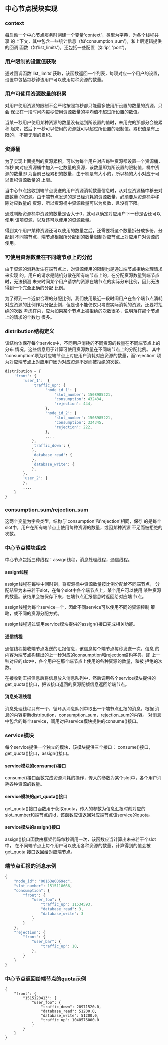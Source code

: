 ## 中心节点模块实现

### context

每启动一个中心节点服务时创建一个变量'context'，类型为字典，为各个线程共享
的上下文，其中包含一些统计信息（如'consumption_sum')，和上层逻辑提供的回调
函数（如'list_limits')，还包括一些配置（如'ip', 'port')。

### 用户限制的设置值获取

通过回调函数'list_limits'获取，该函数返回一个列表，每项对应一个用户的设置，
设置中包括每秒钟该用户可以使用每种资源的数量。

### 用户可使用资源数量的积累

对用户使用资源的限制不会严格按照每秒都只能最多使用所设置的数量的资源，只会
保证在一段时间内每秒使用资源数量的平均值不超过所设置的数值。

当某一秒用户使用某种资源的数量没有达到所设置的值时，未用完的那部分会被累积
起来，然后下一秒可以使用的资源就可以超过所设置的限制值。累积值是有上限的，
不能无限的累积。

### 资源桶

为了实现上面提到的资源累积，可以为每个用户对应每种资源都设置一个资源桶，每秒
向对应资源桶中加入一定数量的资源，该数量即为所设置的限制值，桶中资源的数量即
为当前已经累积的数量，由于桶是有大小的，所以桶的大小对应于可以累积资源数量的
上限。

当中心节点接收到端节点发送的用户资源消耗数量信息时，从对应资源桶中移去对应数量
的资源。由于端节点发送的是已经消耗的资源数量，必须要从资源桶中移除对应数量的
资源，所以资源桶中资源数量可以为负数，且没有下限。

通过判断资源桶中资源的数量是否大于0，就可以确定对应用户下一秒是否还可以使用
该项资源，以及还可以使用的资源数量。

得到某个用户某种资源还可以使用的数量之后，还需要将这个数量拆分成多份，分配到
不同端节点，端节点根据所分配到的数量限制对应节点上对应用户对资源的使用。

### 可使用资源数量在不同端节点上的分配

由于资源的消耗发生在端节点上，对资源使用的限制也是通过端节点拒绝处理请求来实现
的。用户的请求是随机分散在所有端节点上的，在分配资源数量到端节点时，无法预测
未来时间某个用户请求的资源在端节点的实际分布比例，因此无法得到一个完全正确的分配
比例。

为了得到一个近似合理的分配比例，我们使用最近一段时间用户在各个端节点消耗
对应资源的比例作为分配比例，但是也不能仅仅只考虑实际消耗的资源，还要将拒绝的次数
考虑在内，应为如果某个节点上被拒绝的次数很多，说明落在那个节点上的请求的个数也
很多。

### distribution结构定义

该结构体保存每个service中，不同用户消耗的不同资源的数量在不同端节点上的分布
情况。这些信息用于计算可使用资源数量在不同端节点上的分配比例。 其中
'consumption'项为对应端节点上对应用户消耗对应资源的数量，而'rejection'
项为对应端节点上对应用户因为对应资源不足而被拒绝的次数。

``` python
distribution = {
    'front': {
        'user_1':  {
            'traffic_up': {
                  'node_id_1': {
                      'slot_number': 1508985221,
                      'consumption': 432434,
                      'rejection': 444,
                  },
                  'node_id_2': {
                      'slot_number': 1508985221,
                      'consumption': 334345,
                      'rejection': 222,
                  },
                  ....
            },
            'traffic_down': {
            },
            'database_read': {
            },
            'database_write': {
            },
        },
        'user_2': {
        },
        ....
    }
}
```

### consumption_sum/rejection_sum

这两个变量为字典类型，结构与'consumption'和'rejection'相同，保存
的是每个slot中，用户在所有端节点上使用每种资源的数量，或因某种资源
不足而被拒绝的次数。

### 中心节点模块组成

中心节点包括三种线程：assign线程，消息处理线程，通信线程。

#### assign线程

assign线程在每秒中间时刻，将资源桶中资源数量按比例分配给不同端节点，
分配结果为未来若干slot，在每个slot中各个端节点上，某个用户可以使用
某种资源的数量。该结果会被保存下来，在端节点汇报信息时返回给对应端
节点。

assign线程为每个service一个，因此不同service可以使用不同的资源控制
策略，或不同的资源分配方式。

assign线程通过调用service模块提供的assign()接口完成相关功能。

#### 通信线程

通信线程接收端节点发送的汇报信息，该信息每个端节点每秒发送一次，信息
的内容为端节点构建出的上一秒对应的consumption和rejection结构字典，即
上一秒对应的slot中，各个用户在那个端节点上使用的各种资源的数量，和被
拒绝的次数。

在接收到汇报信息后将信息放入消息队列中，然后调用各个service模块提供的
get_quota()接口，把该接口返回的资源配额信息返回给端节点。

#### 消息处理线程

消息处理线程只有一个，循环从消息队列中取出一个端节点汇报的消息，根据
消息的内容更新distribution，consumption_sum，rejection_sum的内容。
对消息中包含的每个service，调用对应service模块提供的consume()接口。

### service模块

每个service提供一个独立的模块，该模块提供三个接口：
consume()接口，get_quota()接口，assign()接口。

#### service模块的consume()接口

consume()接口函数完成资源消耗的操作，传入的参数为某个slot中，各个用户消
耗各种资源的数量。

#### service模块的get_quota()接口

get_quota()接口函数用于获取quota，传入的参数为信息汇报时刻对应的
slot_number和端节点的id，该函数应该返回对应端节点该service的quota。

#### service模块的assign()接口

assign()接口函数由框架代码每秒调用一次，该函数应当计算出未来若干个slot中，
在不同端节点上每个用户可以使用各种资源的数量，计算得到的值会被get_quota
接口返回给对应端节点。

### 端节点汇报的消息示例

``` python
{
    "node_id": "00163e0069ec",
    "slot_number": 1515118666,
    "consumption": {
        "front": {
            "user_foo": {
                "traffic_up": 11534593,
                "database_read": 3,
                "database_write": 3
            }
        }
    },
    "rejection": {
        "front": {
            "user_bar": {
                "traffic_up": 10,
            },
        }
    }
}
```

### 中心节点返回给端节点的quota示例

```
{
    "front": {
        "1515120413": {
            "user_foo": {
                "traffic_down": 20971520.0,
                "database_read": 51200.0,
                "database_write": 51200.0,
                "traffic_up": 1048576000.0
            }
        }
    }
}
```
